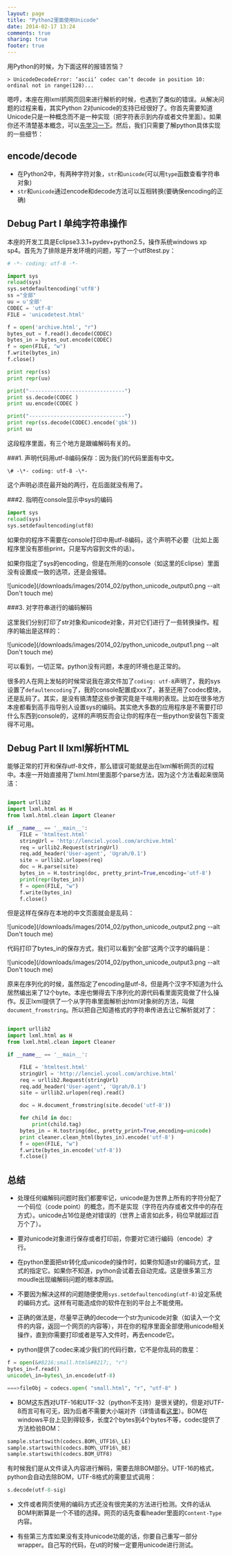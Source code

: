 ```yaml
---
layout: page
title: "Python2里面使用Unicode"
date: 2014-02-17 13:24
comments: true
sharing: true
footer: true
---
```


用Python的时候，为下面这样的报错苦恼？

```
> UnicodeDecodeError: ‘ascii’ codec can’t decode in position 10: ordinal not in range(128)...
```

嗯哼，本座在用lxml抓网页回来进行解析的时候，也遇到了类似的错误。从解决问题的过程来看，其实Python 2对unicode的支持已经很好了。你首先需要知道Unicode只是一种概念而不是一种实现（把字符表示到内存或者文件里面）。如果你还不清楚基本概念，可以[先学习一下][1]。然后，我们只需要了解python具体实现的一些细节：


encode/decode
------------------

* 在Python2中，有两种字符对象，`str`和`unicode`(可以用`type`函数查看字符串对象)
* `str`和`unicode`通过encode和decode方法可以互相转换(要确保encoding的正确)

Debug Part I 单纯字符串操作
-----------------------------

本座的开发工具是Eclipse3.3.1+pydev+python2.5，操作系统windows xp sp4。首先为了排除是开发环境的问题，写了一个utf8test.py：

```python
# -*- coding: utf-8 -*-

import sys
reload(sys)
sys.setdefaultencoding('utf8')
ss ="全部"
uu = u'全部'
CODEC = 'utf-8'
FILE = 'unicodetest.html'

f = open('archive.html', "r")
bytes_out = f.read().decode(CODEC)
bytes_in = bytes_out.encode(CODEC)
f = open(FILE, "w")
f.write(bytes_in)
f.close()

print repr(ss)
print repr(uu)

print("-------------------------------")
print ss.decode(CODEC )
print uu.encode(CODEC )

print("-------------------------------")
print repr(ss.decode(CODEC).encode('gbk'))
print uu
```

这段程序里面，有三个地方是跟编解码有关的。

###1. 声明代码用utf-8编码保存：因为我们的代码里面有中文。

```
\# -\*- coding: utf-8 -\*-
```

这个声明必须在最开始的两行，在后面就没有用了。

###2. 指明在console显示中sys的编码

```python
import sys
reload(sys)
sys.setdefaultencoding(utf8)
```

如果你的程序不需要在console打印中用utf-8编码，这个声明不必要（比如上面程序里没有那些print，只是写内容到文件的话）。

如果你指定了sys的encoding，但是在所用的console（如这里的Eclipse）里面没有设置成一致的选项，还是会报错。


![unicode](/downloads/images/2014_02/python_unicode_output0.png --alt Don't touch me)

###3. 对字符串进行的编码解码

这里我们分别打印了str对象和unicode对象，并对它们进行了一些转换操作。程序的输出是这样的：

![unicode](/downloads/images/2014_02/python_unicode_output1.png --alt Don't touch me)

可以看到，一切正常。python没有问题，本座的环境也是正常的。

很多的人在网上发帖的时候常说我在源文件加了`coding: utf-8`声明了，我的sys设置了`defaultencoding`了，我的console配置成xxx了，甚至还用了codec模块，还是乱码了。其实，是没有搞清楚这些步骤究竟是干啥用的表现。比如在很多地方本座都看到高手指导别人设置sys的编码。其实绝大多数的应用程序是不需要打印什么东西到console的，这样的声明反而会让你的程序在一些python安装包下面变得不可用。

Debug Part II lxml解析HTML
---------------------------

能够正常的打开和保存utf-8文件，那么错误可能就是出在lxml解析网页的过程中。本座一开始直接用了lxml.html里面那个parse方法，因为这个方法看起来很简洁：

```python

import urllib2
import lxml.html as H
from lxml.html.clean import Cleaner

if __name__ == '__main__':
    FILE = 'htmltest.html'
    stringUrl = 'http://lenciel.ycool.com/archive.html'
    req = urllib2.Request(stringUrl)
    req.add_header('User-agent', 'Ugrah/0.1')
    site = urllib2.urlopen(req)
    doc = H.parse(site)
    bytes_in = H.tostring(doc, pretty_print=True,encoding='utf-8')
    print(repr(bytes_in))
    f = open(FILE, "w")
    f.write(bytes_in)
    f.close()

```

但是这样在保存在本地的中文页面就会是乱码：

![unicode](/downloads/images/2014_02/python_unicode_output2.png --alt Don't touch me)

代码打印了bytes_in的保存方式，我们可以看到“全部”这两个汉字的编码是：


![unicode](/downloads/images/2014_02/python_unicode_output3.png --alt Don't touch me)

原来在序列化的时候，虽然指定了encoding是utf-8，但是两个汉字不知道为什么居然编出来了12个byte。本座也懒得去下序列化的源代码看里面究竟做了什么操作。反正lxml提供了一个从字符串里面解析出html对象树的方法，叫做`document_fromstring`。所以把自己知道格式的字符串传进去让它解析就对了：

```python

import urllib2
import lxml.html as H
from lxml.html.clean import Cleaner

if __name__ == '__main__':

    FILE = 'htmltest.html'
    stringUrl = 'http://lenciel.ycool.com/archive.html'
    req = urllib2.Request(stringUrl)
    req.add_header('User-agent', 'Ugrah/0.1')
    site = urllib2.urlopen(req).read()

    doc = H.document_fromstring(site.decode('utf-8'))

    for child in doc:
        print(child.tag)
    bytes_in = H.tostring(doc, pretty_print=True,encoding=unicode)
    print cleaner.clean_html(bytes_in).encode('utf-8')
    f = open(FILE, "w")
    f.write(bytes_in.encode('utf-8'))
    f.close()

```

总结
-----

* 处理任何编解码问题时我们都要牢记，unicode是为世界上所有的字符分配了一个码位（code point）的概念，而不是实现（字符在内存或者文件中的存在方式）。unicode占16位是绝对错误的（世界上语言如此多，码位早就超过百万个了）。

* 要对unicode对象进行保存或者打印前，你要对它进行编码（encode）才行。

* 在python里面把str转化成unicode的操作时，如果你知道str的编码方式，显式的指定它。如果你不知道，python会试着去自动完成。这是很多第三方moudle出现编解码问题的根本原因。

* 不要因为解决这样的问题随便使用`sys.setdefaultencoding(utf-8)`设定系统的编码方式。这样有可能造成你的软件在别的平台上不能使用。

* 正确的做法是，尽量早正确的decode一个str为unicode对象（如读入一个文件的内容，返回一个网页的内容等），并在你的程序里面全部使用unicode相关操作，直到你需要打印或者是写入文件时，再去encode它。

* python提供了codec来减少我们的代码行数，它不是你乱码的救星：

```python
f = open(&#8216;small.html&#8217;, "r")
bytes_in=f.read()
unicode\_in=bytes\_in.encode(utf-8)

===>fileObj = codecs.open( "small.html", "r", "utf-8" )
```

* BOM这东西对UTF-16和UTF-32（python不支持）是很关键的，但是对UTF-8而言可有可无，因为后者不需要大小端对齐（详情请看[这里][1]）。BOM在windows平台上见到得较多，长度2个bytes到4个bytes不等，codec提供了方法检验BOM：

```python
sample.startswith(codecs.BOM\_UTF16\_LE)
sample.startswith(codecs.BOM\_UTF16\_BE)
sample.startswith(codecs.BOM_UTF8)
```

有时候我们是从文件读入内容进行解码，需要去除BOM部分。UTF-16的格式，python会自动去除BOM，UTF-8格式的需要显式调用：

```python
s.decode(utf-8-sig)
```

* 文件或者网页使用的编码方式还没有很完美的方法进行检测。文件的话从BOM判断算是一个不错的选择。网页的话先查看header里面的`Content-Type`内容。

* 有些第三方库如果没有支持unicode功能的话，你要自己重写一部分wrapper。自己写的代码，在ut的时候一定要用unicode进行测试。

 [1]: https://lenciel.com/docs/unicode-complete/